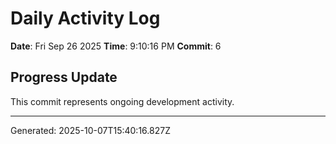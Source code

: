 # Daily Activity Log

**Date**: Fri Sep 26 2025
**Time**: 9:10:16 PM
**Commit**: 6

## Progress Update

This commit represents ongoing development activity.

---
Generated: 2025-10-07T15:40:16.827Z
